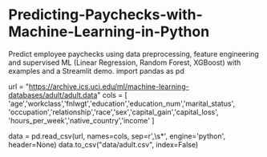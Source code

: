 # Predicting-Paychecks-with-Machine-Learning-in-Python
Predict employee paychecks using data preprocessing, feature engineering and supervised ML (Linear Regression, Random Forest, XGBoost) with examples and a Streamlit demo.
import pandas as pd

url = "https://archive.ics.uci.edu/ml/machine-learning-databases/adult/adult.data"
cols = [
    'age','workclass','fnlwgt','education','education_num','marital_status',
    'occupation','relationship','race','sex','capital_gain','capital_loss',
    'hours_per_week','native_country','income'
]

data = pd.read_csv(url, names=cols, sep=r',\s*', engine='python', header=None)
data.to_csv("data/adult.csv", index=False)
